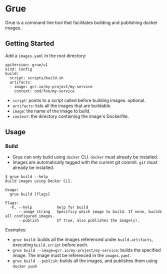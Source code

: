 # Grue

Grue is a command line tool that facilitates building and publishing docker images.

## Getting Started

Add a `images.yaml` in the root directory:

```
apiVersion: grue/v1
kind: Config
build:
  script: scripts/build.sh
  artifacts:
  - image: gcr.io/my-project/my-service
    context: cmd/foo/my-service
```

- `script`: points to a script called before building images. optional.
- `artifacts`: lists all the images that are buildable.
- `image`: the name of the image to build.
- `context`: the directory containing the image's Dockerfile.

## Usage

### Build

- Grue can only build using `docker` CLI. `docker` must already be installed.
- Images are automatically tagged with the current git commit. `git` must already be installed.

```
$ grue build --help
Build images using Docker CLI.

Usage:
  grue build [flags]

Flags:
  -h, --help           help for build
      --image string   Specificy which image to build. If none, builds all configured images.
      --publish        If true, also publishes the image(s).
```

Examples:
- `grue build`: builds all the images referenced under `build.artifacts`, executing `build.script` before each.
- `grue build --image=gcr.io/my-project/my-service`: builds the specified image. The image must be referenced in the `images.yaml`.
- `grue build --publish`: builds all the images, and publishes them using `docker push`
